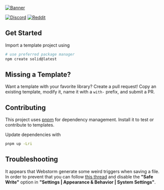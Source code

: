 [![Banner](https://assets.solidjs.com/banner?project=Templates&type=core)](https://github.com/solidjs)

[![Discord](https://img.shields.io/discord/722131463138705510?label=join&style=for-the-badge&color=5865F2&logo=discord&logoColor=white)](https://discord.com/invite/solidjs)
[![Reddit](https://img.shields.io/reddit/subreddit-subscribers/solidjs?label=join&style=for-the-badge&color=FF4500&logo=reddit&logoColor=white)](https://reddit.com/r/solidjs)

## Get Started

Import a template project using

```bash
# use preferred package manager
npm create solid@latest
```

## Missing a Template?

Want a template with your favorite library? Create a pull request! Copy an existing template, modify it, name it with a `with-` prefix, and submit a PR.

## Contributing

This project uses [pnpm](https://pnpm.io) for dependency management. Install it to test or contribute to templates.

Update dependencies with

```bash
pnpm up -Lri
```

## Troubleshooting

It appears that Webstorm generate some weird triggers when saving a file. In order to prevent that you can follow [this thread](https://intellij-support.jetbrains.com/hc/en-us/community/posts/360000154544-I-m-having-a-huge-problem-with-Webstorm-and-react-hot-loader-) and disable the **"Safe Write"** option in **"Settings | Appearance & Behavior | System Settings"**.
